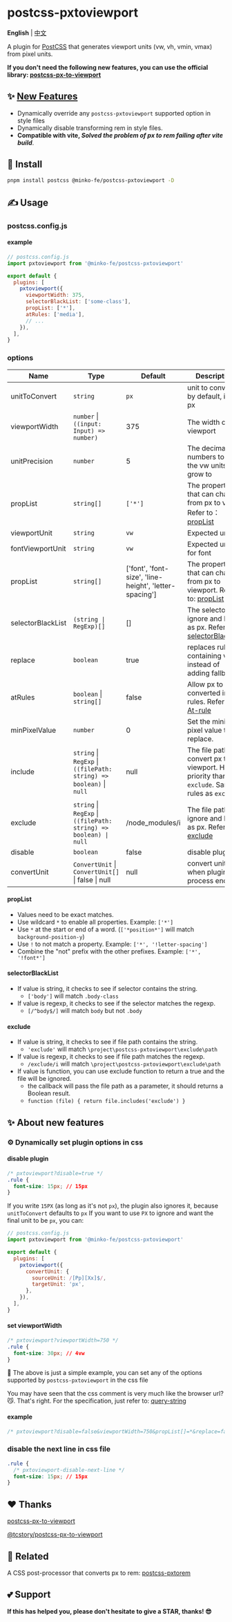 # postcss-pxtoviewport

**English** | [中文](./README.md)

A plugin for [PostCSS](https://github.com/ai/postcss) that generates viewport units (vw, vh, vmin, vmax) from pixel units.

**If you don't need the following new features, you can use the official library: [postcss-px-to-viewport](https://github.com/evrone/postcss-px-to-viewport)**

## ✨ [New Features](#-about-new-features)

- Dynamically override any `postcss-pxtoviewport` supported option in style files
- Dynamically disable transforming rem in style files.
- **Compatible with vite, _Solved the problem of px to rem failing after vite build_**.

## 🔧 Install

```bash
pnpm install postcss @minko-fe/postcss-pxtoviewport -D
```

## ✍️ Usage

### postcss.config.js

#### example

```js
// postcss.config.js
import pxtoviewport from '@minko-fe/postcss-pxtoviewport'

export default {
  plugins: [
    pxtoviewport({
      viewportWidth: 375,
      selectorBlackList: ['some-class'],
      propList: ['*'],
      atRules: ['media'],
      // ...
    }),
  ],
}
```

### options

| Name              | Type                                                                | Default                                                | Description                                                                                                        |
| ----------------- | ------------------------------------------------------------------- | ------------------------------------------------------ | ------------------------------------------------------------------------------------------------------------------ |
| unitToConvert     | `string`                                                            | `px`                                                   | unit to convert, by default, it is px                                                                              |
| viewportWidth     | `number` \| `((input: Input) => number)`                            | 375                                                    | The width of the viewport                                                                                          |
| unitPrecision     | `number`                                                            | 5                                                      | The decimal numbers to allow the vw units to grow to                                                               |
| propList          | `string[]`                                                          | `['*']`                                                | The properties that can change from px to vw. Refer to：[propList](#propList)                                      |
| viewportUnit      | `string`                                                            | `vw`                                                   | Expected units                                                                                                     |
| fontViewportUnit  | `string`                                                            | `vw`                                                   | Expected units for font                                                                                            |
| propList          | `string[]`                                                          | ['font', 'font-size', 'line-height', 'letter-spacing'] | The properties that can change from px to viewport. Refer to: [propList](#propList)                                |
| selectorBlackList | `(string \| RegExp)[]`                                              | []                                                     | The selectors to ignore and leave as px. Refer to: [selectorBlackList](#selectorBlackList)                         |
| replace           | `boolean`                                                           | true                                                   | replaces rules containing vw instead of adding fallbacks                                                           |
| atRules           | `boolean` \| `string[]`                                             | false                                                  | Allow px to be converted in at-rules. Refer to [At-rule](https://developer.mozilla.org/en-US/docs/Web/CSS/At-rule) |
| minPixelValue     | `number`                                                            | 0                                                      | Set the minimum pixel value to replace.                                                                            |
| include           | `string` \| `RegExp` \| `((filePath: string) => boolean)` \| `null` | null                                                   | The file path to convert px to viewport. Higher priority than `exclude`. Same rules as `exclude`                   |
| exclude           | `string` \| `RegExp` \| `((filePath: string) => boolean) \| null`   | /node_modules/i                                        | The file path to ignore and leave as px. Refer to: [exclude](#exclude)                                             |
| disable           | `boolean`                                                           | false                                                  | disable plugin                                                                                                     |
| convertUnit       | `ConvertUnit` \| `ConvertUnit[]` \| false \| null                   | null                                                   | convert unit when plugin process end                                                                               |

#### propList

- Values need to be exact matches.
- Use wildcard `*` to enable all properties. Example: `['*']`
- Use `*` at the start or end of a word. (`['*position*']` will match `background-position-y`)
- Use `!` to not match a property. Example: `['*', '!letter-spacing']`
- Combine the "not" prefix with the other prefixes. Example: `['*', '!font*']`

#### selectorBlackList

- If value is string, it checks to see if selector contains the string.
  - `['body']` will match `.body-class`
- If value is regexp, it checks to see if the selector matches the regexp.
  - `[/^body$/]` will match `body` but not `.body`

#### exclude

- If value is string, it checks to see if file path contains the string.
  - `'exclude'` will match `\project\postcss-pxtoviewport\exclude\path`
- If value is regexp, it checks to see if file path matches the regexp.
  - `/exclude/i` will match `\project\postcss-pxtoviewport\exclude\path`
- If value is function, you can use exclude function to return a true and the file will be ignored.
  - the callback will pass the file path as a parameter, it should returns a Boolean result.
  - `function (file) { return file.includes('exclude') }`

## ✨ About new features

### ⚙️ Dynamically set plugin options in css

#### disable plugin

```css
/* pxtoviewport?disable=true */
.rule {
  font-size: 15px; // 15px
}
```

If you write `15PX` (as long as it's not `px`), the plugin also ignores it, because `unitToConvert` defaults to `px`
If you want to use `PX` to ignore and want the final unit to be `px`, you can:

```js
// postcss.config.js
import pxtoviewport from '@minko-fe/postcss-pxtoviewport'

export default {
  plugins: [
    pxtoviewport({
      convertUnit: {
        sourceUnit: /[Pp][Xx]$/,
        targetUnit: 'px',
      },
    }),
  ],
}
```

#### set viewportWidth

```css
/* pxtoviewport?viewportWidth=750 */
.rule {
  font-size: 30px; // 4vw
}
```

🌰 The above is just a simple example, you can set any of the options supported by `postcss-pxtoviewport` in the css file

You may have seen that the css comment is very much like the browser url?😼.
That's right. For the specification, just refer to: [query-string](https://github.com/sindresorhus/query-string)

#### example

```css
/* pxtoviewport?disable=false&viewportWidth=750&propList[]=*&replace=false&selectorBlackList[]=/some-class/i */
```

### disable the next line in css file

```css
.rule {
  /* pxtoviewport-disable-next-line */
  font-size: 15px; // 15px
}
```

## ❤️ Thanks

[postcss-px-to-viewport](https://github.com/evrone/postcss-px-to-viewport)

[@tcstory/postcss-px-to-viewport](https://github.com/tcstory/postcss-px-to-viewport)

## 👀 Related

A CSS post-processor that converts px to rem: [postcss-pxtorem](https://github.com/hemengke1997/postcss-pxtorem)

## 💕 Support

**If this has helped you, please don't hesitate to give a STAR, thanks! 😎**
